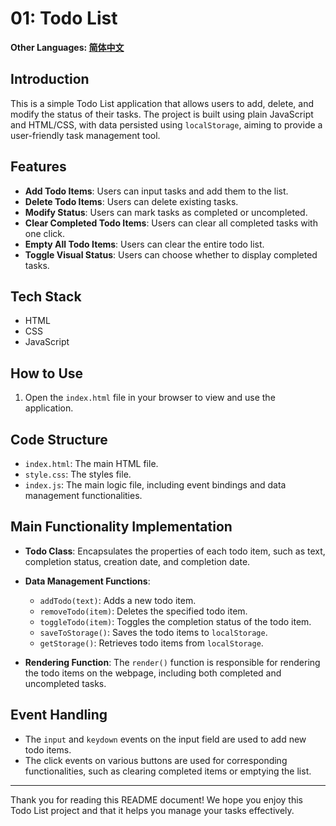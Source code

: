 # 01: Todo List

**Other Languages: [简体中文](README_zh.md)**

## Introduction

This is a simple Todo List application that allows users to add, delete, and modify the status of their tasks. The project is built using plain JavaScript and HTML/CSS, with data persisted using `localStorage`, aiming to provide a user-friendly task management tool.

## Features

- **Add Todo Items**: Users can input tasks and add them to the list.
- **Delete Todo Items**: Users can delete existing tasks.
- **Modify Status**: Users can mark tasks as completed or uncompleted.
- **Clear Completed Todo Items**: Users can clear all completed tasks with one click.
- **Empty All Todo Items**: Users can clear the entire todo list.
- **Toggle Visual Status**: Users can choose whether to display completed tasks.

## Tech Stack

- HTML
- CSS
- JavaScript

## How to Use

1. Open the `index.html` file in your browser to view and use the application.

## Code Structure

- `index.html`: The main HTML file.
- `style.css`: The styles file.
- `index.js`: The main logic file, including event bindings and data management functionalities.

## Main Functionality Implementation

- **Todo Class**: Encapsulates the properties of each todo item, such as text, completion status, creation date, and completion date.
- **Data Management Functions**:

  - `addTodo(text)`: Adds a new todo item.
  - `removeTodo(item)`: Deletes the specified todo item.
  - `toggleTodo(item)`: Toggles the completion status of the todo item.
  - `saveToStorage()`: Saves the todo items to `localStorage`.
  - `getStorage()`: Retrieves todo items from `localStorage`.

- **Rendering Function**: The `render()` function is responsible for rendering the todo items on the webpage, including both completed and uncompleted tasks.

## Event Handling

- The `input` and `keydown` events on the input field are used to add new todo items.
- The click events on various buttons are used for corresponding functionalities, such as clearing completed items or emptying the list.

---

Thank you for reading this README document! We hope you enjoy this Todo List project and that it helps you manage your tasks effectively.
